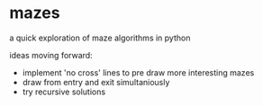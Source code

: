 # mazes #

a quick exploration of maze algorithms in python

ideas moving forward:

  - implement 'no cross' lines to pre draw more interesting mazes
  - draw from entry and exit simultaniously
  - try recursive solutions
